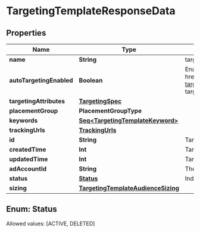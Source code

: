 

# TargetingTemplateResponseData


## Properties

Name | Type | Description | Notes
------------ | ------------- | ------------- | -------------
**name** | **String** | targeting template name |  [optional]
**autoTargetingEnabled** | **Boolean** | Enable auto-targeting for ad group. Also known as &lt;a href&#x3D;\&quot;https://help.pinterest.com/en/business/article/expanded-targeting\&quot; target&#x3D;\&quot;_blank\&quot;&gt;\&quot;expanded targeting\&quot;&lt;/a&gt;. |  [optional]
**targetingAttributes** | [**TargetingSpec**](TargetingSpec.md) |  |  [optional]
**placementGroup** | **PlacementGroupType** |  |  [optional]
**keywords** | [**Seq&lt;TargetingTemplateKeyword&gt;**](TargetingTemplateKeyword.md) |  |  [optional]
**trackingUrls** | [**TrackingUrls**](TrackingUrls.md) |  |  [optional]
**id** | **String** | Targeting template ID. |  [optional]
**createdTime** | **Int** | Targeting template created time. Unix timestamp in seconds. |  [optional]
**updatedTime** | **Int** | Targeting template updated time.Unix timestamp in seconds. |  [optional]
**adAccountId** | **String** | The ID of the advertiser that this targeting template belongs to. |  [optional]
**status** | [**Status**](#Status) | Indicate targeting template is active or Deleted |  [optional]
**sizing** | [**TargetingTemplateAudienceSizing**](TargetingTemplateAudienceSizing.md) |  |  [optional]


## Enum: Status
Allowed values: [ACTIVE, DELETED]




